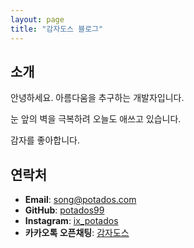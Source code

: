 ```yaml
---
layout: page
title: "감자도스 블로그"
---
```


## 소개

안녕하세요. 아름다움을 추구하는 개발자입니다.

눈 앞의 벽을 극복하려 오늘도 애쓰고 있습니다.

감자를 좋아합니다.

## 연락처

- **Email**: <song@potados.com>
- **GitHub**: [potados99](https://github.com/potados99)
- **Instagram**: [ix_potados](https://www.instagram.com/ix_potados/)
- **카카오톡 오픈채팅**: [감자도스](https://open.kakao.com/o/sqE5M3Rc)
